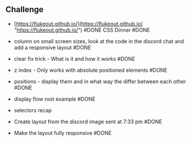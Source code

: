 

## Challenge
- [https://flukeout.github.io/](https://flukeout.github.io/ "https://flukeout.github.io/") #DONE 
CSS Dinner #DONE 

- column on small screen sizes, look at the code in the discord chat and add a responsive layout #DONE 
- clear fix trick - What is it and how it works #DONE 
- z index - Only works with absolute positioned elements #DONE 
- positions - display them and in what way the differ between each other #DONE 
- display flow root example #DONE 
- selectors recap
- Create layout from the discord image sent at 7:33 pm #DONE 
- Make the layout fully responsive #DONE 

